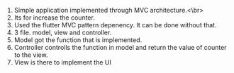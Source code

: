 1. Simple application implemented through MVC architecture.<\br>
2. Its for increase the counter.
3. Used the flutter MVC pattern depenency. It can be done without that.
4. 3 file. model, view and controller.
5.  Model got the function that is implemented.
6.  Controller controlls the function in model and return the value of counter to the view.
7.  View is there to implement the UI


